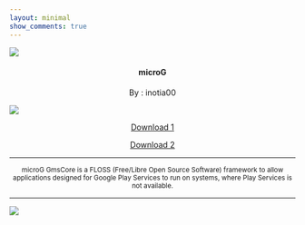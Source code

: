 ```yaml
---
layout: minimal
show_comments: true
---
```


![](https://is.gd/3FVYMW)

<h4> <p align="center"> microG </p> </h4>

<p align="center"> By : inotia00 </p>

![](https://is.gd/ghwVrE)

<p align ="center">
<a href="https://is.gd/iIBAm2" class="btn btn-outline-success"> Download 1 </a>
</p>

<p align ="center">
<a href="https://is.gd/KAR5Gu" class="btn btn-outline-success"> Download 2 </a>
</p>

---

<p align="center"> <sub>
microG GmsCore is a FLOSS (Free/Libre Open Source Software) framework to allow applications designed for Google Play Services to run on systems, where Play Services is not available.
</sub> </p>

---

![](https://is.gd/uVvIMS)
